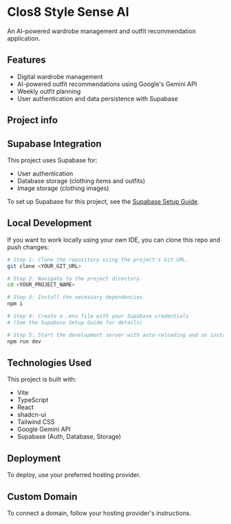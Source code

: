 # Clos8 Style Sense AI

An AI-powered wardrobe management and outfit recommendation application.

## Features

- Digital wardrobe management
- AI-powered outfit recommendations using Google's Gemini API
- Weekly outfit planning
- User authentication and data persistence with Supabase

## Project info

## Supabase Integration

This project uses Supabase for:

- User authentication
- Database storage (clothing items and outfits)
- Image storage (clothing images)

To set up Supabase for this project, see the [Supabase Setup Guide](./SUPABASE-SETUP.md).

## Local Development

If you want to work locally using your own IDE, you can clone this repo and push changes:

```sh
# Step 1: Clone the repository using the project's Git URL.
git clone <YOUR_GIT_URL>

# Step 2: Navigate to the project directory.
cd <YOUR_PROJECT_NAME>

# Step 3: Install the necessary dependencies.
npm i

# Step 4: Create a .env file with your Supabase credentials
# (See the Supabase Setup Guide for details)

# Step 5: Start the development server with auto-reloading and an instant preview.
npm run dev
```

## Technologies Used

This project is built with:

- Vite
- TypeScript
- React
- shadcn-ui
- Tailwind CSS
- Google Gemini API
- Supabase (Auth, Database, Storage)

## Deployment

To deploy, use your preferred hosting provider.

## Custom Domain

To connect a domain, follow your hosting provider's instructions.
